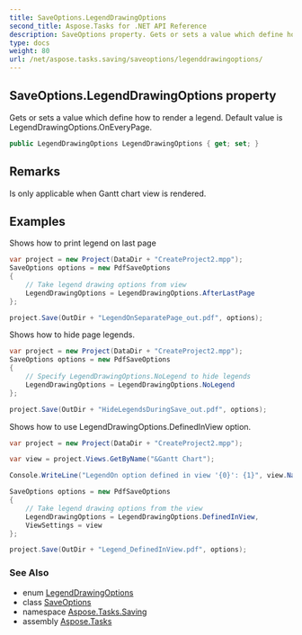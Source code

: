 ```yaml
---
title: SaveOptions.LegendDrawingOptions
second_title: Aspose.Tasks for .NET API Reference
description: SaveOptions property. Gets or sets a value which define how to render a legend. Default value is LegendDrawingOptions.OnEveryPage
type: docs
weight: 80
url: /net/aspose.tasks.saving/saveoptions/legenddrawingoptions/
---
```

## SaveOptions.LegendDrawingOptions property

Gets or sets a value which define how to render a legend. Default value is LegendDrawingOptions.OnEveryPage.

```csharp
public LegendDrawingOptions LegendDrawingOptions { get; set; }
```

## Remarks

Is only applicable when Gantt chart view is rendered.

## Examples

Shows how to print legend on last page

```csharp
var project = new Project(DataDir + "CreateProject2.mpp");
SaveOptions options = new PdfSaveOptions
{
    // Take legend drawing options from view
    LegendDrawingOptions = LegendDrawingOptions.AfterLastPage
};

project.Save(OutDir + "LegendOnSeparatePage_out.pdf", options);
```

Shows how to hide page legends.

```csharp
var project = new Project(DataDir + "CreateProject2.mpp");
SaveOptions options = new PdfSaveOptions
{
    // Specify LegendDrawingOptions.NoLegend to hide legends
    LegendDrawingOptions = LegendDrawingOptions.NoLegend
};

project.Save(OutDir + "HideLegendsDuringSave_out.pdf", options);
```

Shows how to use LegendDrawingOptions.DefinedInView option.

```csharp
var project = new Project(DataDir + "CreateProject2.mpp");

var view = project.Views.GetByName("&Gantt Chart");

Console.WriteLine("LegendOn option defined in view '{0}': {1}", view.Name, view.PageInfo.Legend.LegendOn);

SaveOptions options = new PdfSaveOptions
{
    // Take legend drawing options from the view
    LegendDrawingOptions = LegendDrawingOptions.DefinedInView,
    ViewSettings = view
};

project.Save(OutDir + "Legend_DefinedInView.pdf", options);
```

### See Also

* enum [LegendDrawingOptions](../../legenddrawingoptions/)
* class [SaveOptions](../)
* namespace [Aspose.Tasks.Saving](../../saveoptions/)
* assembly [Aspose.Tasks](../../../)


